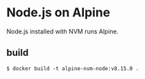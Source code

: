# Node.js on Alpine

Node.js installed with NVM runs Alpine.

## build

```
$ docker build -t alpine-nvm-node:v8.15.0 .
```
